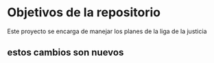 # Objetivos de la repositorio

Este proyecto se encarga de manejar los planes de la liga de la justicia


## estos cambios son nuevos

